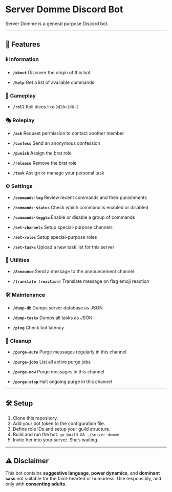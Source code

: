 # Server Domme Discord Bot

Server Domme is a general purpose Discord bot.

---

## 💎 Features

### 🕯️ Information

* **`/about`**
  Discover the origin of this bot

* **`/help`**
  Get a list of available commands

### 🎲 Gameplay

* **`/roll`**
  Roll dices like `2d20+1d6-2`

### 🎭 Roleplay

* **`/ask`**
  Request permission to contact another member

* **`/confess`**
  Send an anonymous confession

* **`/punish`**
  Assign the brat role

* **`/release`**
  Remove the brat role

* **`/task`**
  Assign or manage your personal task

### ⚙️ Settings

* **`/commands-log`**
  Review recent commands and their punishments

* **`/commands-status`**
  Check which command is enabled or disabled

* **`/commands-toggle`**
  Enable or disable a group of commands

* **`/set-channels`**
  Setup special-purpose channels

* **`/set-roles`**
  Setup special-purpose roles

* **`/set-tasks`**
  Upload a new task list for this server

### 📢 Utilities

* **`/Announce`**
  Send a message to the announcement channel

* **`/translate (reaction)`**
  Translate message on flag emoji reaction

### 🛠️ Maintenance

* **`/dump-db`**
  Dumps server database as JSON

* **`/dump-tasks`**
  Dumps all tasks as JSON

* **`/ping`**
  Check bot latency

### 🧹 Cleanup

* **`/purge-auto`**
  Purge messages regularly in this channel

* **`/purge-jobs`**
  List all active purge jobs

* **`/purge-now`**
  Purge messages in this channel

* **`/purge-stop`**
  Halt ongoing purge in this channel

---

## 🛠 Setup

1. Clone this repository.
2. Add your bot token to the configuration file.
3. Define role IDs and setup your guild structure.
4. Build and run the bot:
   `go build && ./server-domme`
5. Invite her into your server. She’s waiting.

---

## ⚠️ Disclaimer

This bot contains **suggestive language**, **power dynamics**, and **dominant sass** not suitable for the faint-hearted or humorless. Use responsibly, and only with **consenting adults**.
